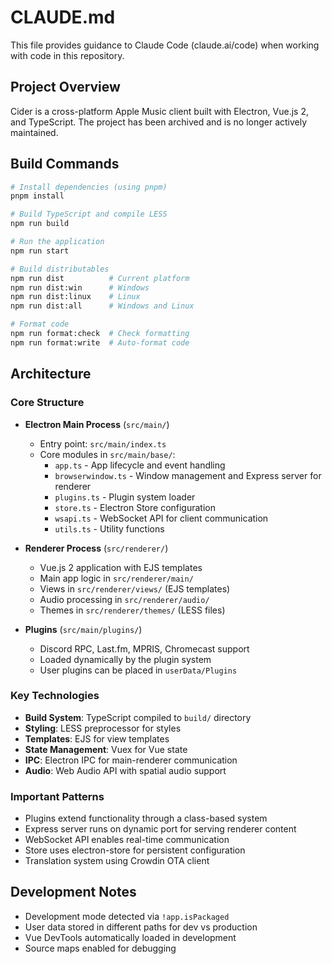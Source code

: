 # CLAUDE.md

This file provides guidance to Claude Code (claude.ai/code) when working with code in this repository.

## Project Overview

Cider is a cross-platform Apple Music client built with Electron, Vue.js 2, and TypeScript. The project has been archived and is no longer actively maintained.

## Build Commands

```bash
# Install dependencies (using pnpm)
pnpm install

# Build TypeScript and compile LESS
npm run build

# Run the application
npm run start

# Build distributables
npm run dist          # Current platform
npm run dist:win      # Windows
npm run dist:linux    # Linux
npm run dist:all      # Windows and Linux

# Format code
npm run format:check  # Check formatting
npm run format:write  # Auto-format code
```

## Architecture

### Core Structure

- **Electron Main Process** (`src/main/`)
  - Entry point: `src/main/index.ts`
  - Core modules in `src/main/base/`:
    - `app.ts` - App lifecycle and event handling
    - `browserwindow.ts` - Window management and Express server for renderer
    - `plugins.ts` - Plugin system loader
    - `store.ts` - Electron Store configuration
    - `wsapi.ts` - WebSocket API for client communication
    - `utils.ts` - Utility functions

- **Renderer Process** (`src/renderer/`)
  - Vue.js 2 application with EJS templates
  - Main app logic in `src/renderer/main/`
  - Views in `src/renderer/views/` (EJS templates)
  - Audio processing in `src/renderer/audio/`
  - Themes in `src/renderer/themes/` (LESS files)

- **Plugins** (`src/main/plugins/`)
  - Discord RPC, Last.fm, MPRIS, Chromecast support
  - Loaded dynamically by the plugin system
  - User plugins can be placed in `userData/Plugins`

### Key Technologies

- **Build System**: TypeScript compiled to `build/` directory
- **Styling**: LESS preprocessor for styles
- **Templates**: EJS for view templates
- **State Management**: Vuex for Vue state
- **IPC**: Electron IPC for main-renderer communication
- **Audio**: Web Audio API with spatial audio support

### Important Patterns

- Plugins extend functionality through a class-based system
- Express server runs on dynamic port for serving renderer content
- WebSocket API enables real-time communication
- Store uses electron-store for persistent configuration
- Translation system using Crowdin OTA client

## Development Notes

- Development mode detected via `!app.isPackaged`
- User data stored in different paths for dev vs production
- Vue DevTools automatically loaded in development
- Source maps enabled for debugging